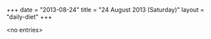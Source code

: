 +++
date = "2013-08-24"
title = "24 August 2013 (Saturday)"
layout = "daily-diet"
+++


\<no entries\>


